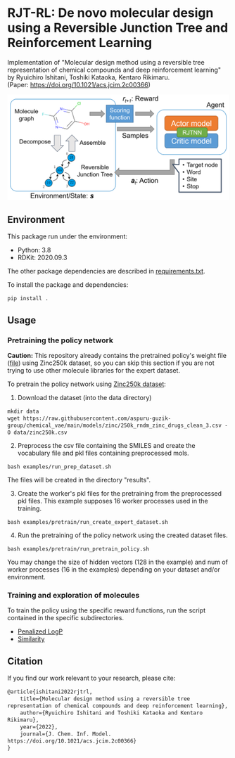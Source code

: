 # RJT-RL: De novo molecular design using a Reversible Junction Tree and Reinforcement Learning
Implementation of "Molecular design method using a reversible tree representation of chemical compounds and deep reinforcement learning" by Ryuichiro Ishitani, Toshiki Kataoka, Kentaro Rikimaru.  
(Paper: https://doi.org/10.1021/acs.jcim.2c00366)

![](png/graphical_abstract.png)

## Environment
This package run under the environment:
* Python: 3.8
* RDKit: 2020.09.3

The other package dependencies are described in [requirements.txt](/requirements.txt).

To install the package and dependencies:
```
pip install .
```

## Usage
### Pretraining the policy network
**Caution:** This repository already contains the pretrained policy's weight file ([file](/results/best_model.pt)) using Zinc250k dataset,
so you can skip this section if you are not trying to use other molecule libraries for the expert dataset.

To pretrain the policy network using [Zinc250k dataset](/data/zinc250k.csv):
1. Download the dataset (into the data directory)
```
mkdir data
wget https://raw.githubusercontent.com/aspuru-guzik-group/chemical_vae/main/models/zinc/250k_rndm_zinc_drugs_clean_3.csv -O data/zinc250k.csv
```

2. Preprocess the csv file containing the SMILES and create the vocabulary file and pkl files containing preprocessed mols.
```
bash examples/run_prep_dataset.sh
```
The files will be created in the directory "results".

3. Create the worker's pkl files for the pretraining from the preprocessed pkl files. This example supposes 16 worker processes used in the training.
```
bash examples/pretrain/run_create_expert_dataset.sh
```

4. Run the pretraining of the policy network using the created dataset files.
```
bash examples/pretrain/run_pretrain_policy.sh
```
You may change the size of hidden vectors (128 in the example) and num of worker processes (16 in the examples) depending on your dataset and/or environment. 

### Training and exploration of molecules
To train the policy using the specific reward functions, run the script contained in the specific subdirectories.
* [Penalized LogP](/examples/penalized_logp)
* [Similarity](/examples/similarity)

## Citation
If you find our work relevant to your research, please cite:
```
@article{ishitani2022rjtrl,
    title={Molecular design method using a reversible tree representation of chemical compounds and deep reinforcement learning},
    author={Ryuichiro Ishitani and Toshiki Kataoka and Kentaro Rikimaru},
    year={2022},
    journal={J. Chem. Inf. Model. https://doi.org/10.1021/acs.jcim.2c00366}
}
```
